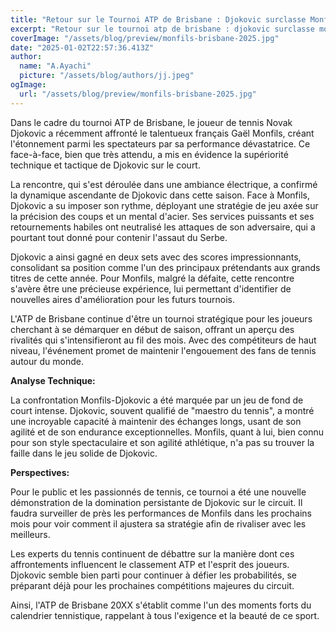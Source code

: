 ```yaml
---
title: "Retour sur le Tournoi ATP de Brisbane : Djokovic surclasse Monfils"
excerpt: "Retour sur le tournoi atp de brisbane : djokovic surclasse monfils"
coverImage: "/assets/blog/preview/monfils-brisbane-2025.jpg"
date: "2025-01-02T22:57:36.413Z"
author:
  name: "A.Ayachi"
  picture: "/assets/blog/authors/jj.jpeg"
ogImage:
  url: "/assets/blog/preview/monfils-brisbane-2025.jpg"
---
```


Dans le cadre du tournoi ATP de Brisbane, le joueur de tennis Novak Djokovic a récemment affronté le talentueux français Gaël Monfils, créant l'étonnement parmi les spectateurs par sa performance dévastatrice. Ce face-à-face, bien que très attendu, a mis en évidence la supériorité technique et tactique de Djokovic sur le court.

La rencontre, qui s'est déroulée dans une ambiance électrique, a confirmé la dynamique ascendante de Djokovic dans cette saison. Face à Monfils, Djokovic a su imposer son rythme, déployant une stratégie de jeu axée sur la précision des coups et un mental d'acier. Ses services puissants et ses retournements habiles ont neutralisé les attaques de son adversaire, qui a pourtant tout donné pour contenir l'assaut du Serbe.

Djokovic a ainsi gagné en deux sets avec des scores impressionnants, consolidant sa position comme l'un des principaux prétendants aux grands titres de cette année. Pour Monfils, malgré la défaite, cette rencontre s'avère être une précieuse expérience, lui permettant d'identifier de nouvelles aires d'amélioration pour les futurs tournois.

L'ATP de Brisbane continue d'être un tournoi stratégique pour les joueurs cherchant à se démarquer en début de saison, offrant un aperçu des rivalités qui s'intensifieront au fil des mois. Avec des compétiteurs de haut niveau, l'événement promet de maintenir l'engouement des fans de tennis autour du monde.

**Analyse Technique:**

La confrontation Monfils-Djokovic a été marquée par un jeu de fond de court intense. Djokovic, souvent qualifié de "maestro du tennis", a montré une incroyable capacité à maintenir des échanges longs, usant de son agilité et de son endurance exceptionnelles. Monfils, quant à lui, bien connu pour son style spectaculaire et son agilité athlétique, n'a pas su trouver la faille dans le jeu solide de Djokovic.

**Perspectives:**

Pour le public et les passionnés de tennis, ce tournoi a été une nouvelle démonstration de la domination persistante de Djokovic sur le circuit. Il faudra surveiller de près les performances de Monfils dans les prochains mois pour voir comment il ajustera sa stratégie afin de rivaliser avec les meilleurs.

Les experts du tennis continuent de débattre sur la manière dont ces affrontements influencent le classement ATP et l'esprit des joueurs. Djokovic semble bien parti pour continuer à défier les probabilités, se préparant déjà pour les prochaines compétitions majeures du circuit. 

Ainsi, l'ATP de Brisbane 20XX s'établit comme l'un des moments forts du calendrier tennistique, rappelant à tous l'exigence et la beauté de ce sport.